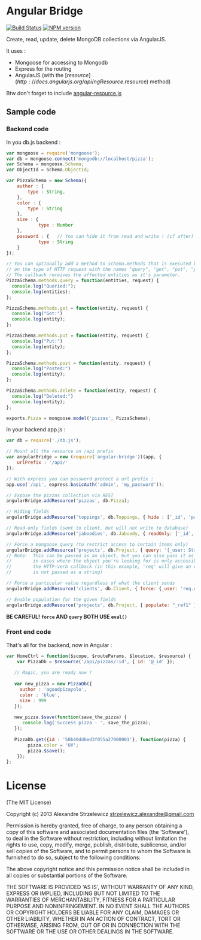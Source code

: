 # Angular Bridge

[![Build Status](https://david-dm.org/Unitech/angular-bridge.png)](https://david-dm.org/Unitech/angular-bridge)
[![NPM version](https://badge.fury.io/js/angular-bridge.png)](http://badge.fury.io/js/angular-bridge)

Create, read, update, delete MongoDB collections via AngularJS.

It uses : 

- Mongoose for accessing to Mongodb
- Express for the routing
- AngularJS (with the [$resource](http://docs.angularjs.org/api/ngResource.$resource) method)

Btw don't forget to include [angular-resource.js](http://code.angularjs.org/1.1.5/angular-resource.js)

## Sample code

### Backend code

In you db.js backend : 

```javascript
var mongoose = require('mongoose');
var db = mongoose.connect('mongodb://localhost/pizza');
var Schema = mongoose.Schema;
var ObjectId = Schema.ObjectId;

var PizzaSchema = new Schema({
    author : {
	    type : String,
    },
    color : {
	    type : String
    },
    size : {
            type : Number
    },  
    password : {   // You can hide it from read and write ! (cf after)
            type : String 
    }
});

// You can optionally add a method to schema.methods that is executed based
// on the type of HTTP request with the names "query", "get", "put", "post", and "delete"
// The callback receives the affected entities as it's parameter.
PizzaSchema.methods.query = function(entities, request) {
  console.log("Queried:");
  console.log(entities);
};

PizzaSchema.methods.get = function(entity, request) {
  console.log("Got:")
  console.log(entity);
};

PizzaSchema.methods.put = function(entity, request) {
  console.log("Put:")
  console.log(entity);
};

PizzaSchema.methods.post = function(entity, request) {
  console.log("Posted:")
  console.log(entity);
};

PizzaSchema.methods.delete = function(entity, request) {
  console.log("Deleted:")
  console.log(entity);
};

exports.Pizza = mongoose.model('pizzas', PizzaSchema);
```

In your backend app.js :

```javascript
var db = require('./db.js');

// Mount all the resource on /api prefix
var angularBridge = new (require('angular-bridge'))(app, {
    urlPrefix : '/api/'
});

// With express you can password protect a url prefix :
app.use('/api', express.basicAuth('admin', 'my_password'));

// Expose the pizzas collection via REST
angularBridge.addResource('pizzas', db.Pizza);

// Hiding fields
angularBridge.addResource('toppings', db.Toppings, { hide : ['_id', 'password']});

// Read-only fields (sent to client, but will not write to database)
angularBridge.addResource('jaboodies', db.Jaboody, { readOnly: ['_id', 'cantChangeMe']});

// Force a mongoose query (to restrict access to certain items only)
angularBridge.addResource('projects', db.Project, { query: '{_user: String(req.user._id)}'});
// Note:  This can be passed as an object, but you can also pass it as a string
//        in cases where the object you're looking for is only accessible within
//        the HTTP-verb callback (in this example, 'req' will give an error if it
//        is not passed as a string)

// Force a particular value regardless of what the client sends
angularBridge.addResource('clients', db.Client, { force: {_user: 'req.user._id' }});

// Enable population for the given fields
angularBridge.addResource('projects', db.Project, { populate: "_ref1" });
```

**BE CAREFUL!  `force` AND `query` BOTH USE `eval()`**

### Front end code
That's all for the backend, now in Angular :

```javascript
var HomeCtrl = function($scope, $routeParams, $location, $resource) {
    var PizzaDb = $resource('/api/pizzas/:id', { id: '@_id' }); 
   
   // Magic, you are ready now !
   
   var new_pizza = new PizzaDb({
     author : 'agoodpizayolo',
     color : 'blue',
     size : 999
   });
   
   new_pizza.$save(function(save_the_pizza) {
      console.log('Success pizza - ', save_the_pizza);
   });
   
   PizzaDb.get({id : '50b40dd6ed3f055a27000001'}, function(pizza) {
    	pizza.color = 'UV';
    	pizza.$save();
    });
};
```

# License

(The MIT License)

Copyright (c) 2013 Alexandre Strzelewicz <strzelewicz.alexandre@gmail.com>

Permission is hereby granted, free of charge, to any person obtaining a copy of this software and associated documentation files (the 'Software'), to deal in the Software without restriction, including without limitation the rights to use, copy, modify, merge, publish, distribute, sublicense, and/or sell copies of the Software, and to permit persons to whom the Software is furnished to do so, subject to the following conditions:

The above copyright notice and this permission notice shall be included in all copies or substantial portions of the Software.

THE SOFTWARE IS PROVIDED 'AS IS', WITHOUT WARRANTY OF ANY KIND, EXPRESS OR IMPLIED, INCLUDING BUT NOT LIMITED TO THE WARRANTIES OF MERCHANTABILITY, FITNESS FOR A PARTICULAR PURPOSE AND NONINFRINGEMENT. IN NO EVENT SHALL THE AUTHORS OR COPYRIGHT HOLDERS BE LIABLE FOR ANY CLAIM, DAMAGES OR OTHER LIABILITY, WHETHER IN AN ACTION OF CONTRACT, TORT OR OTHERWISE, ARISING FROM, OUT OF OR IN CONNECTION WITH THE SOFTWARE OR THE USE OR OTHER DEALINGS IN THE SOFTWARE.
